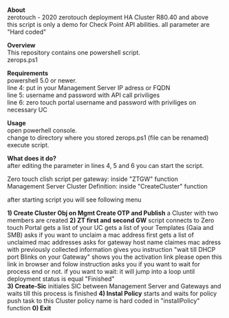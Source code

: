 <b>About</b></br>
zerotouch - 2020 zerotouch deployment HA Cluster R80.40 and above</br>
this script is only a demo for Check Point API abilities. all parameter are "Hard coded"</br>

<b>Overview</b></br>
This repository contains one powershell script.</br>
zerops.ps1</br>

<b>Requirements</b></br>
powershell 5.0 or newer.</br>
line 4: put in your Management Server IP adress or FQDN</br>
line 5: username and password with API call priviliges</br>
line 6: zero touch portal username and password with priviliges on necessary UC</br>

<b>Usage</b></br>
open powerhell console.</br>
change to directory where you stored zerops.ps1 (file can be renamed)</br>
execute script.</br>


<b>What does it do?</b></br>
after editing the parameter in lines 4, 5 and 6 you can start the script.</br>

Zero touch clish script per gateway: inside "ZTGW" function</br>
Management Server Cluster Definition: inside "CreateCluster" function</br>

after starting script you will see following menu</br>

   <b>1) Create Cluster Obj on Mgmt Create OTP and Publish</b>
            a Cluster with two members are created
   <b>2) ZT first and second GW</b>
            script connects to Zero touch Portal
            gets a list of your UC
            gets a list of your Templates (Gaia and SMB)
            asks if you want to unclaim a mac address first
            gets a list of unclaimed mac addresses
            asks for gateway host name
            claimes mac adress with previously collected information
            gives you instruction "wait till DHCP port Blinks on your Gateway" 
            shows you the activation link
                please open this link in browser and folow instruction
            asks you if you want to wait for process end or not.
                if you want to wait: it will jump into a loop until deployment status is equal "Finished"                
   <b>3) Create-Sic</b>
            initiales SIC between Management Server and Gateways and waits till this process is finished
   <b>4) Instal Policy</b>
            starts and waits for policy push task to this Cluster 
            policy name is hard coded  in "installPolicy" function
   <b>0) Exit</b>
    

